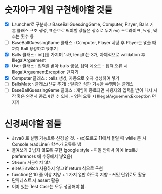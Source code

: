 # 숫자야구 게임 구현해야할 것들

- [x]  Launcher로 구분하고 BaseBallGuessingGame, Computer, Player, Balls 기본 클래스 구조 생성, 표준으로 써야할 값들은 상수로 두기 ex) 스트라이크, 낫싱, 맞추는 횟수 등
- [ ]  BaseBallGuessingGame 클래스 : Computer, Player 세팅 후 Player는 맞출 때 까지 Ball 생성하고 맞추기
- [x]  Balls 클래스 : int[]를 가지며 1~9, length는 3개, 자체적으로 validation 후 IllegalArguement
- [x]  User 클래스 : 입력을 받아 balls 생성, 입력 메소드  - 입력 오류 시 IllegalArguementException 던지기
- [x]  Computer 클래스 : balls 생성, 자동으로 숫자 생성하여 넣기
- [ ]  BallsMatch 클래스(신규 추가) : 일종의 심판 기능을 수행하는 클래스    
- [ ]  BaseBallGuessingGame 클래스 : 게임이 종료되면 사용자의 입력을 받아 다시 시작 혹은 완전히 종료시킬 수 있게. - 입력 오류 시 IllegalArguementException 던지기

# 신경써야할 점들

- Java8 로 실행 가능토록 신경 쓸 것. - ex)모르고 11에서 돌릴 때 while 문 시 Console.readLine() 함수가 오류를 냄
- 들여쓰기 2 넘지 않도록 구현 (google style - 파일 받아서 아예 intelliJ preferences 에 수정해서 넣었음)
- Stream 사용하지 않기
- else나 switch 사용하지 않고 if return  식으로 구현
- function은 10 줄 이상 지양 + 1 가지 일만 하도록 지향 - 커밋 단위로도 활용
- 단위테스트 시 assert 활용
- 이미 있는 Test Case는 모두 성공해야 함.